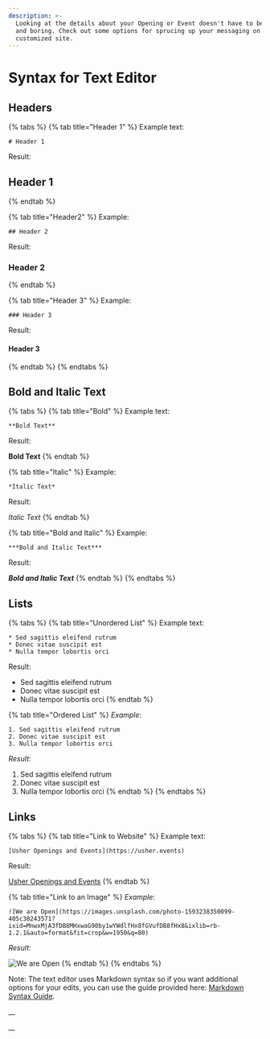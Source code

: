 ```yaml
---
description: >-
  Looking at the details about your Opening or Event doesn't have to be plain
  and boring. Check out some options for sprucing up your messaging on your
  customized site.
---
```


# Syntax for Text Editor

## Headers

{% tabs %}
{% tab title="Header 1" %}
Example text: 

```text
# Header 1
```

Result:

## Header 1
{% endtab %}

{% tab title="Header2" %}
Example: 

```text
## Header 2
```

Result:

### Header 2
{% endtab %}

{% tab title="Header 3" %}
Example: 

```text
### Header 3
```

Result:

#### Header 3
{% endtab %}
{% endtabs %}

## Bold and Italic Text

{% tabs %}
{% tab title="Bold" %}
Example text: 

```text
**Bold Text**
```

Result:

**Bold Text**
{% endtab %}

{% tab title="Italic" %}
Example:

```text
*Italic Text*
```

Result:

_Italic Text_
{% endtab %}

{% tab title="Bold and Italic" %}
Example:

```text
***Bold and Italic Text***
```

Result:

_**Bold and Italic Text**_
{% endtab %}
{% endtabs %}

## Lists

{% tabs %}
{% tab title="Unordered List" %}
Example text:

```text
* Sed sagittis eleifend rutrum
* Donec vitae suscipit est
* Nulla tempor lobortis orci
```

Result:

* Sed sagittis eleifend rutrum
* Donec vitae suscipit est
* Nulla tempor lobortis orci
{% endtab %}

{% tab title="Ordered List" %}
_Example_:

```text
1. Sed sagittis eleifend rutrum
2. Donec vitae suscipit est
3. Nulla tempor lobortis orci
```

_Result_:

1. Sed sagittis eleifend rutrum
2. Donec vitae suscipit est
3. Nulla tempor lobortis orci
{% endtab %}
{% endtabs %}

## Links

{% tabs %}
{% tab title="Link to Website" %}
Example text:

```text
[Usher Openings and Events](https://usher.events)
```

Result:

[Usher Openings and Events](https://usher.events/)
{% endtab %}

{% tab title="Link to an Image" %}
_Example_:

```text
![We are Open](https://images.unsplash.com/photo-1593238350099-405c38243571?ixid=MnwxMjA3fDB8MHxwaG90by1wYWdlfHx8fGVufDB8fHx8&ixlib=rb-1.2.1&auto=format&fit=crop&w=1950&q=80)
```

_Result_:

![We are Open](https://images.unsplash.com/photo-1593238350099-405c38243571?ixid=MnwxMjA3fDB8MHxwaG90by1wYWdlfHx8fGVufDB8fHx8&ixlib=rb-1.2.1&auto=format&fit=crop&w=1950&q=80)
{% endtab %}
{% endtabs %}

Note: The text editor uses Markdown syntax so if you want additional options for your edits, you can use the guide provided here: [Markdown Syntax Guide](https://www.markdownguide.org/basic-syntax/).

\_\_



\_\_


